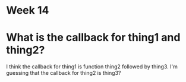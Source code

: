 # Week 14

# What is the callback for thing1 and thing2?
I think the callback for thing1 is function thing2 followed by thing3. I'm guessing that the callback for thing2 is thing3?